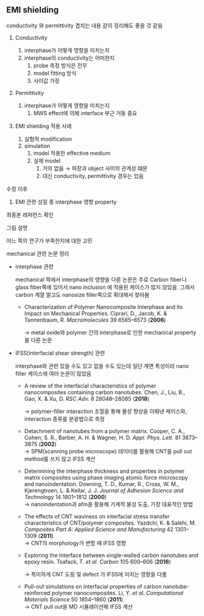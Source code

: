 ## EMI shielding

conductivity 와 permittivity 겹치는 내용 같이 정리해도 좋을 것 같음

1. Conductivity
    1. interphase가 어떻게 영향을 미치는지
    2. interphase의 conductivity는 어떠한지
        1. probe 측정 방식은 전무
        2. model fitting 방식
        3. 사이값 가정
2. Permittivity
    1. interphase가 어떻게 영향을 미치는지
        1. MWS effect에 의해 interface 부근 거동 중요
        
3. EMI shielding 적용 사례
    1. 실험적 modification
    2. simulation
        1. model 적용한 effective medium
        2. 실제 model
            1. 거의 없음 → 파장과 object 사이의 관계성 떄문
            2. 대신 conductivity, permittivity 경우는 있음

  

수정 이후

1. EMI 관련 성질 중 interphase 영향 property

  

  

  

최종본 레퍼런스 확인

그림 설명

어느 쪽의 연구가 부족한지에 대한 고민

  

  

  

mechanical 관련 논문 정리

- interphase 관련
    
    mechanical 쪽에서 interphase의 영향을 다룬 논문은 주로 Carbon fiber나 glass fiber쪽에 있어서 nano inclusion 에 적용된 케이스가 많지 않았음. 그래서 carbon 계열 말고도 nanosize filler쪽으로 확대해서 찾아봄
    
    - Characterization of Polymer Nanocomposite Interphase and Its Impact on Mechanical Properties. Ciprari, D., Jacob, K. & Tannenbaum, R. _Macromolecules_ 39 6565–6573 (**2006**)
        
        → metal oxide와 polymer 간의 interphase로 인한 mechanical property를 다룬 논문
        
- IFSS(interfacial shear strength) 관련
    
    interphase와 관련 있을 수도 있고 없을 수도 있는데 일단 계면 특성이라 nano filler 케이스에 여러 논문이 많았음
    
    - A review of the interfacial characteristics of polymer nanocomposites containing carbon nanotubes. Chen, J., Liu, B., Gao, X. & Xu, D. _RSC Adv._ 8 28048–28085 (**2018**)
        
        → polymer-filler interaction 조절을 통해 물성 향상을 이뤄낸 케이스와, interaction 종류를 분광법으로 측정
        
    - Detachment of nanotubes from a polymer matrix. Cooper, C. A., Cohen, S. R., Barber, A. H. & Wagner, H. D. _Appl. Phys. Lett._ 81 3873–3875 (**2002**)  
        → SPM(scanning probe microscope) 데이터를 활용해 CNT를 pull out method를 쓰지 않고 IFSS 계산  
        
    - Determining the interphase thickness and properties in polymer matrix composites using phase imaging atomic force microscopy and nanoindentation. Downing, T. D., Kumar, R., Cross, W. M., Kjerengtroen, L. & Kellar, J. J. _Journal of Adhesion Science and Technology_ 14 1801–1812 (**2000**)  
        → nanoindentation과 afm을 활용해 기계적 물성 도출, 가장 대표적인 방법  
        
    - The effects of CNT waviness on interfacial stress transfer characteristics of CNT/polymer composites. Yazdchi, K. & Salehi, M. _Composites Part A: Applied Science and Manufacturing_ 42 1301–1309 (**2011**)  
        → CNT의 morphology가 변할 때 IFSS 영향  
        
    - Exploring the interface between single-walled carbon nanotubes and epoxy resin. Tsafack, T. _et al._ _Carbon_ 105 600–606 (**2016**)
        
        → 특이하게 CNT 도핑 및 defect 가 IFSS에 미치는 영향을 다룸
        
    - Pull-out simulations on interfacial properties of carbon nanotube-reinforced polymer nanocomposites. Li, Y. _et al._ _Computational Materials Science_ 50 1854–1860 (**2011**)  
        → CNT pull out을 MD 시뮬레이션해 IFSS 계산